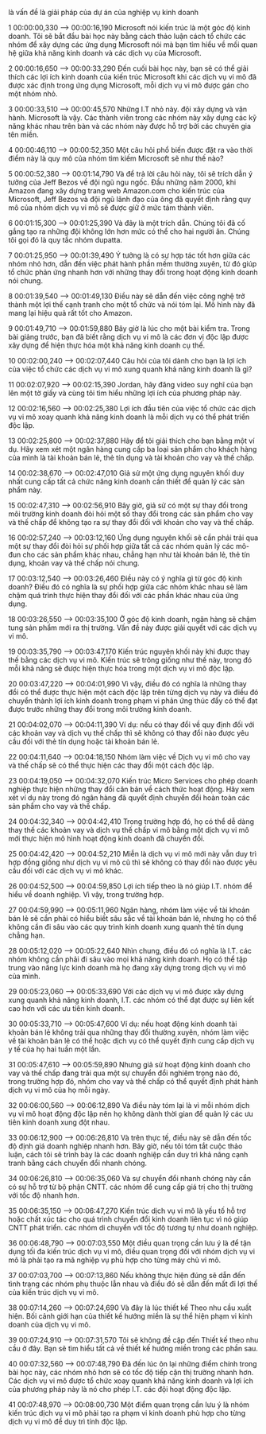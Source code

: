 <!--thiết kế hướng miền-->
<!--@miền (Domain) là gì?-->

là vấn đề
là giải pháp
của dự án
của nghiệp vụ kinh doanh

<!--@Tên miền phụ (Sub-Domain) là gì?-->

<!--@Bối cảnh giới hạn (Bounded Context)-->

<!--@Mô hình miền (Domain model)-->


1
00:00:00,330 --> 00:00:16,190
Microsoft nói kiến ​​trúc là một góc độ kinh doanh. Tôi sẽ bắt đầu bài học này bằng cách thảo luận cách tổ chức các nhóm để xây dựng các ứng dụng Microsoft nói mà bạn tìm hiểu về mối quan hệ giữa khả năng kinh doanh và các dịch vụ của Microsoft.

2
00:00:16,650 --> 00:00:33,290
Đến cuối bài học này, bạn sẽ có thể giải thích các lợi ích kinh doanh của kiến ​​trúc Microsoft khi các dịch vụ vi mô đã được xác định trong ứng dụng Microsoft, mỗi dịch vụ vi mô được gán cho một nhóm nhỏ.

3
00:00:33,510 --> 00:00:45,570
Những I.T nhỏ này.  đội xây dựng và vận hành.  Microsoft là vậy.  Các thành viên trong các nhóm này xây dựng các kỹ năng khác nhau trên bàn và các nhóm này được hỗ trợ bởi các chuyên gia tên miền.

4
00:00:46,110 --> 00:00:52,350
Một câu hỏi phổ biến được đặt ra vào thời điểm này là quy mô của nhóm tìm kiếm Microsoft sẽ như thế nào?

5
00:00:52,380 --> 00:01:14,790
Và để trả lời câu hỏi này, tôi sẽ trích dẫn ý tưởng của Jeff Bezos về đội ngũ ngu ngốc.  Đầu những năm 2000, khi Amazon đang xây dựng trang web Amazon.com cho kiến ​​trúc của Microsoft, Jeff Bezos và đội ngũ lãnh đạo của ông đã quyết định rằng quy mô của nhóm dịch vụ vi mô sẽ được giữ ở mức tám thành viên.

6
00:01:15,300 --> 00:01:25,390
Và đây là một trích dẫn.  Chúng tôi đã cố gắng tạo ra những đội không lớn hơn mức có thể cho hai người ăn.  Chúng tôi gọi đó là quy tắc nhóm dupatta.

7
00:01:25,950 --> 00:01:39,490
Ý tưởng là có sự hợp tác tốt hơn giữa các nhóm nhỏ hơn, dẫn đến việc phát hành phần mềm thường xuyên, từ đó giúp tổ chức phản ứng nhanh hơn với những thay đổi trong hoạt động kinh doanh nói chung.

8
00:01:39,540 --> 00:01:49,130
Điều này sẽ dẫn đến việc công nghệ trở thành một lợi thế cạnh tranh cho một tổ chức và nói tóm lại.  Mô hình này đã mang lại hiệu quả rất tốt cho Amazon.

9
00:01:49,710 --> 00:01:59,880
Bây giờ là lúc cho một bài kiểm tra.  Trong bài giảng trước, bạn đã biết rằng dịch vụ vi mô là các đơn vị độc lập được xây dựng để hiện thực hóa một khả năng kinh doanh cụ thể.

10
00:02:00,240 --> 00:02:07,440
Câu hỏi của tôi dành cho bạn là lợi ích của việc tổ chức các dịch vụ vi mô xung quanh khả năng kinh doanh là gì?

11
00:02:07,920 --> 00:02:15,390
Jordan, hãy đăng video suy nghĩ của bạn lên một tờ giấy và cùng tôi tìm hiểu những lợi ích của phương pháp này.

12
00:02:16,560 --> 00:02:25,380
Lợi ích đầu tiên của việc tổ chức các dịch vụ vi mô xoay quanh khả năng kinh doanh là mỗi dịch vụ có thể phát triển độc lập.

13
00:02:25,800 --> 00:02:37,880
Hãy để tôi giải thích cho bạn bằng một ví dụ.  Hãy xem xét một ngân hàng cung cấp ba loại sản phẩm cho khách hàng của mình là tài khoản bán lẻ, thẻ tín dụng và tài khoản cho vay và thế chấp.

14
00:02:38,670 --> 00:02:47,010
Giả sử một ứng dụng nguyên khối duy nhất cung cấp tất cả chức năng kinh doanh cần thiết để quản lý các sản phẩm này.

15
00:02:47,310 --> 00:02:56,910
Bây giờ, giả sử có một sự thay đổi trong môi trường kinh doanh đòi hỏi một số thay đổi trong các sản phẩm cho vay và thế chấp để không tạo ra sự thay đổi đối với khoản cho vay và thế chấp.

16
00:02:57,240 --> 00:03:12,160
Ứng dụng nguyên khối sẽ cần phải trải qua một sự thay đổi đòi hỏi sự phối hợp giữa tất cả các nhóm quản lý các mô-đun cho các sản phẩm khác nhau, chẳng hạn như tài khoản bán lẻ, thẻ tín dụng, khoản vay và thế chấp nói chung.

17
00:03:12,540 --> 00:03:26,460
Điều này có ý nghĩa gì từ góc độ kinh doanh?  Điều đó có nghĩa là sự phối hợp giữa các nhóm khác nhau sẽ làm chậm quá trình thực hiện thay đổi đối với các phần khác nhau của ứng dụng.

18
00:03:26,550 --> 00:03:35,100
Ở góc độ kinh doanh, ngân hàng sẽ chậm tung sản phẩm mới ra thị trường.  Vấn đề này được giải quyết với các dịch vụ vi mô.

19
00:03:35,790 --> 00:03:47,170
Kiến trúc nguyên khối này khi được thay thế bằng các dịch vụ vi mô.  Kiến trúc sẽ trông giống như thế này, trong đó mỗi khả năng sẽ được hiện thực hóa trong một dịch vụ vi mô độc lập.

20
00:03:47,220 --> 00:04:01,990
Vì vậy, điều đó có nghĩa là những thay đổi có thể được thực hiện một cách độc lập trên từng dịch vụ này và điều đó chuyển thành lợi ích kinh doanh trong phạm vi phản ứng thúc đẩy có thể đạt được trước những thay đổi trong môi trường kinh doanh.

21
00:04:02,070 --> 00:04:11,390
Ví dụ: nếu có thay đổi về quy định đối với các khoản vay và dịch vụ thế chấp thì sẽ không có thay đổi nào được yêu cầu đối với thẻ tín dụng hoặc tài khoản bán lẻ.

22
00:04:11,640 --> 00:04:18,150
Nhóm làm việc về Dịch vụ vi mô cho vay và thế chấp sẽ có thể thực hiện các thay đổi một cách độc lập.

23
00:04:19,050 --> 00:04:32,070
Kiến trúc Micro Services cho phép doanh nghiệp thực hiện những thay đổi căn bản về cách thức hoạt động.  Hãy xem xét ví dụ này trong đó ngân hàng đã quyết định chuyển đổi hoàn toàn các sản phẩm cho vay và thế chấp.

24
00:04:32,340 --> 00:04:42,410
Trong trường hợp đó, họ có thể dễ dàng thay thế các khoản vay và dịch vụ thế chấp vi mô bằng một dịch vụ vi mô mới thực hiện mô hình hoạt động kinh doanh đã chuyển đổi.

25
00:04:42,420 --> 00:04:52,210
Miễn là dịch vụ vi mô mới này vẫn duy trì hợp đồng giống như dịch vụ vi mô cũ thì sẽ không có thay đổi nào được yêu cầu đối với các dịch vụ vi mô khác.

26
00:04:52,500 --> 00:04:59,850
Lợi ích tiếp theo là nó giúp I.T.  nhóm để hiểu về doanh nghiệp.  Vì vậy, trong trường hợp.

27
00:04:59,990 --> 00:05:11,960
Ngân hàng, nhóm làm việc về tài khoản bán lẻ sẽ cần phải có hiểu biết sâu sắc về tài khoản bán lẻ, nhưng họ có thể không cần đi sâu vào các quy trình kinh doanh xung quanh thẻ tín dụng chẳng hạn.

28
00:05:12,020 --> 00:05:22,640
Nhìn chung, điều đó có nghĩa là I.T.  các nhóm không cần phải đi sâu vào mọi khả năng kinh doanh.  Họ có thể tập trung vào năng lực kinh doanh mà họ đang xây dựng trong dịch vụ vi mô của mình.

29
00:05:23,060 --> 00:05:33,690
Với các dịch vụ vi mô được xây dựng xung quanh khả năng kinh doanh, I.T.  các nhóm có thể đạt được sự liên kết cao hơn với các ưu tiên kinh doanh.

30
00:05:33,710 --> 00:05:47,600
Ví dụ: nếu hoạt động kinh doanh tài khoản bán lẻ không trải qua những thay đổi thường xuyên, nhóm làm việc về tài khoản bán lẻ có thể hoặc dịch vụ có thể quyết định cung cấp dịch vụ y tế của họ hai tuần một lần.

31
00:05:47,610 --> 00:05:59,890
Nhưng giả sử hoạt động kinh doanh cho vay và thế chấp đang trải qua một sự chuyển đổi nghiêm trọng nào đó, trong trường hợp đó, nhóm cho vay và thế chấp có thể quyết định phát hành dịch vụ vi mô của họ mỗi ngày.

32
00:06:00,560 --> 00:06:12,890
Và điều này tóm lại là vì mỗi nhóm dịch vụ vi mô hoạt động độc lập nên họ không dành thời gian để quản lý các ưu tiên kinh doanh xung đột nhau.

33
00:06:12,900 --> 00:06:26,810
Và trên thực tế, điều này sẽ dẫn đến tốc độ định giá doanh nghiệp nhanh hơn.  Bây giờ, nếu tôi tóm tắt cuộc thảo luận, cách tôi sẽ trình bày là các doanh nghiệp cần duy trì khả năng cạnh tranh bằng cách chuyển đổi nhanh chóng.

34
00:06:26,810 --> 00:06:35,060
Và sự chuyển đổi nhanh chóng này cần có sự hỗ trợ từ bộ phận CNTT.  các nhóm để cung cấp giá trị cho thị trường với tốc độ nhanh hơn.

35
00:06:35,150 --> 00:06:47,270
Kiến trúc dịch vụ vi mô là yếu tố hỗ trợ hoặc chất xúc tác cho quá trình chuyển đổi kinh doanh liên tục vì nó giúp CNTT phát triển.  các nhóm di chuyển với tốc độ tương tự như doanh nghiệp.

36
00:06:48,790 --> 00:07:03,550
Một điều quan trọng cần lưu ý là để tận dụng tối đa kiến ​​trúc dịch vụ vi mô, điều quan trọng đối với nhóm dịch vụ vi mô là phải tạo ra mã nghiệp vụ phù hợp cho từng máy chủ vi mô.

37
00:07:03,700 --> 00:07:13,860
Nếu không thực hiện đúng sẽ dẫn đến tình trạng các nhóm phụ thuộc lẫn nhau và điều đó sẽ dẫn đến mất đi lợi thế của kiến ​​trúc dịch vụ vi mô.

38
00:07:14,260 --> 00:07:24,690
Và đây là lúc thiết kế Theo nhu cầu xuất hiện.  Bối cảnh giới hạn của thiết kế hướng miền là sự thể hiện phạm vi kinh doanh của dịch vụ vi mô.

39
00:07:24,910 --> 00:07:31,570
Tôi sẽ không đề cập đến Thiết kế theo nhu cầu ở đây.  Bạn sẽ tìm hiểu tất cả về thiết kế hướng miền trong các phần sau.

40
00:07:32,560 --> 00:07:48,790
Đã đến lúc ôn lại những điểm chính trong bài học này, các nhóm nhỏ hơn sẽ có tốc độ tiếp cận thị trường nhanh hơn.  Các dịch vụ vi mô được tổ chức xoay quanh khả năng kinh doanh và lợi ích của phương pháp này là nó cho phép I.T.  các đội hoạt động độc lập.

41
00:07:48,970 --> 00:08:00,730
Một điểm quan trọng cần lưu ý là nhóm kiến ​​trúc dịch vụ vi mô phải tạo ra phạm vi kinh doanh phù hợp cho từng dịch vụ vi mô để duy trì tính độc lập.

